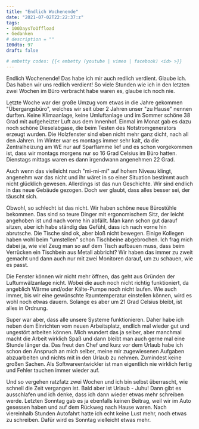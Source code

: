 ```yaml
---
title: "Endlich Wochenende"
date: "2021-07-02T22:22:37:z"
tags:
- 100DaysToOffload
- Gedanken
# description = ""
100dto: 97
draft: false

# embetty codes: {{< embetty (youtube | vimeo | facebook) <id> >}}
---
```


Endlich Wochenende! Das habe ich mir auch redlich verdient. Glaube ich. Das haben wir uns redlich verdient! So viele Stunden wie ich in den letzten zwei Wochen im Büro verbracht habe waren es, glaube ich noch nie.

Letzte Woche war der große Umzug vom etwas in die Jahre gekommen "Übergangsbüro", welches wir seit über 2 Jahren unser "zu Hause" nennen durften. Keine Klimaanlage, keine Umluftanlage und im Sommer schöne 38 Grad mit aufgeheizter Luft aus dem Innenhof. Einmal im Monat gab es dazu noch schöne Dieselabgase, die beim Testen des Notstromgenerators erzeugt wurden. Die Holzfenster sind eben nicht mehr ganz dicht, nach all den Jahren. Im Winter war es montags immer sehr kalt, da die Zentralheizung am WE nur auf Sparflamme lief und es schon vorgekommen ist, dass wir montags morgens nur so 16 Grad Celsius im Büro hatten. Dienstags mittags waren es dann irgendwann angenehmen 22 Grad.

Auch wenn das vielleicht nach "mi-mi-mi" auf hohem Niveau klingt, angenehm war das nicht und ihr wäret in so einer Situation bestimmt auch nicht glücklich gewesen. Allerdings ist das nun Geschichte. Wir sind endlich in das neue Gebäude gezogen. Doch wer glaubt, dass alles besser sei, der täuscht sich.

Obwohl, so schlecht ist das nicht. Wir haben schöne neue Bürostühle bekommen. Das sind so teure Dinger mit ergonomischem Sitz, der leicht angehoben ist und nach vorne hin abfällt. Man kann schon gut darauf sitzen, aber ich habe ständig das Gefühl, dass ich nach vorne hin abrutsche. Die Tische sind ok, aber bloß nicht bewegen. Einige Kollegen haben wohl beim "umstellen" schon Tischbeine abgebrochen. Ich frag mich dabei ja, wie viel Zeug man so auf dem Tisch aufbauen muss, dass beim Verrücken ein Tischbein aus Metall abbricht? Wir haben das immer zu zweit gemacht und dann auch nur mit zwei Monitoren darauf, um zu schauen, wie es passt.

Die Fenster können wir nicht mehr öffnen, das geht aus Gründen der Luftumwälzanlage nicht. Wobei die auch noch nicht richtig funktioniert, da angeblich Wärme und/oder Kälte-Pumpe noch nicht laufen. Wie auch immer, bis wir eine gewünschte Raumtemperatur einstellen können, wird es wohl noch etwas dauern. Solange es aber um 21 Grad Celsius bleibt, ist alles in Ordnung.

Super war aber, dass alle unsere Systeme funktionieren. Daher habe ich neben dem Einrichten vom neuen Arbeitsplatz, endlich mal wieder gut und ungestört arbeiten können. Mich wundert das ja selber, aber manchmal macht die Arbeit wirklich Spaß und dann bleibt man auch gerne mal eine Stunde länger da. Das freut den Chef und kurz vor dem Urlaub habe ich schon den Anspruch an mich selber, meine mir zugewiesenen Aufgaben abzuarbeiten und nichts mit in den Urlaub zu nehmen. Zumindest keine großen Sachen. Als Softwareentwickler ist man eigentlich nie wirklich fertig und Fehler tauchen immer wieder auf.

Und so vergehen ratzfatz zwei Wochen und ich bin selbst überrascht, wie schnell die Zeit vergangen ist. Bald aber ist Urlaub - Juhu! Dann gibt es ausschlafen und ich denke, dass ich dann wieder etwas mehr schreiben werde. Letzten Sonntag gab es ja ebenfalls keinen Beitrag, weil wir im Auto gesessen haben und auf dem Rückweg nach Hause waren. Nach viereinhalb Stunden Autofahrt hatte ich echt keine Lust mehr, noch etwas zu schreiben. Dafür wird es Sonntag vielleicht etwas mehr.


<!--more-->

